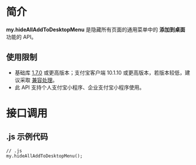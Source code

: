 
# 简介
**my.hideAllAddToDesktopMenu** 是隐藏所有页面的通用菜单中的 **添加到桌面** 功能的 API。

## 使用限制

- 基础库 [1.7.0](https://opendocs.alipay.com/mini/framework/lib) 或更高版本；支付宝客户端  10.1.10 或更高版本，若版本较低，建议采取 [兼容处理](/mini/framework/compatibility)。
- 此 API 支持个人支付宝小程序、企业支付宝小程序使用。

# 接口调用

## .js 示例代码
```
// .js
my.hideAllAddToDesktopMenu();
```
